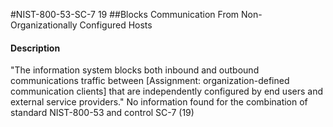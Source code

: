#NIST-800-53-SC-7 19
##Blocks Communication From Non-Organizationally Configured Hosts
#### Description
"The information system blocks both inbound and outbound communications traffic between [Assignment: organization-defined communication clients] that are independently configured by end users and external service providers."
No information found for the combination of standard NIST-800-53 and control SC-7 (19)
